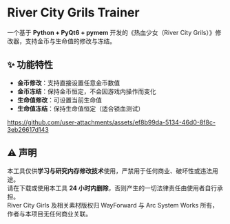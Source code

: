 # River City Grils Trainer

一个基于 **Python + PyQt6 + pymem** 开发的《热血少女（River City Grils）》修改器，支持金币与生命值的修改与冻结。

## ✨ 功能特性
- **金币修改**：支持直接设置任意金币数值
- **金币冻结**：保持金币恒定，不会因游戏内操作而变化
- **生命值修改**：可设置当前生命值
- **生命值冻结**：保持生命值恒定（适合锁血测试）

https://github.com/user-attachments/assets/ef8b99da-5134-46d0-8f8c-3eb26617d143

## ⚠️ 声明
本工具仅供**学习与研究内存修改技术**使用，严禁用于任何商业、破坏性或违法用途。  
请在下载或使用本工具 **24 小时内删除**，否则产生的一切法律责任由使用者自行承担。  
River City Girls 及相关素材版权归 WayForward 与 Arc System Works 所有，作者与本项目无任何商业关联。

